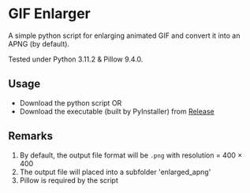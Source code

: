# GIF Enlarger
A simple python script for enlarging animated GIF and convert it into an APNG (by default).

Tested under Python 3.11.2 & Pillow 9.4.0.

## Usage
- Download the python script OR 
- Download the executable (built by PyInstaller) from [Release](https://github.com/thisObedience/GIF-Enlarger/releases)


## Remarks
1. By default, the output file format will be `.png` with resolution = 400 × 400
2. The output file will placed into a subfolder 'enlarged_apng'
3. Pillow is required by the script
